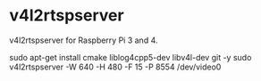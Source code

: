 # v4l2rtspserver
v4l2rtspserver for Raspberry Pi 3 and 4.


sudo apt-get install cmake liblog4cpp5-dev libv4l-dev git -y
sudo v4l2rtspserver -W 640 -H 480 -F 15 -P 8554 /dev/video0
